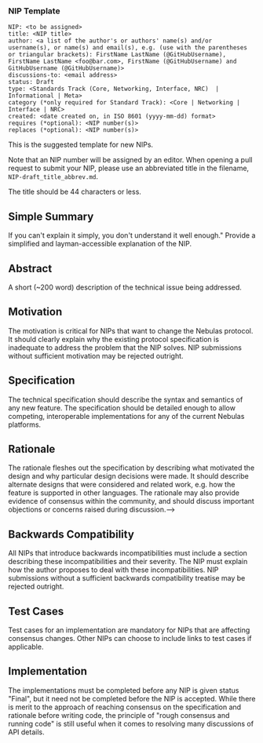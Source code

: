 
### NIP Template

```
NIP: <to be assigned>
title: <NIP title>
author: <a list of the author's or authors' name(s) and/or username(s), or name(s) and email(s), e.g. (use with the parentheses or triangular brackets): FirstName LastName (@GitHubUsername), FirstName LastName <foo@bar.com>, FirstName (@GitHubUsername) and GitHubUsername (@GitHubUsername)>
discussions-to: <email address>
status: Draft
type: <Standards Track (Core, Networking, Interface, NRC)  | Informational | Meta>
category (*only required for Standard Track): <Core | Networking | Interface | NRC>
created: <date created on, in ISO 8601 (yyyy-mm-dd) format>
requires (*optional): <NIP number(s)>
replaces (*optional): <NIP number(s)>
```

<!--You can leave these HTML comments in your merged NIP and delete the visible duplicate text guides, they will not appear and may be helpful to refer to if you edit it again. This is the suggested template for new NIPs. Note that an NIP number will be assigned by an editor. When opening a pull request to submit your NIP, please use an abbreviated title in the filename, `NIP-draft_title_abbrev.md`. The title should be 44 characters or less.-->
This is the suggested template for new NIPs.

Note that an NIP number will be assigned by an editor. When opening a pull request to submit your NIP, please use an abbreviated title in the filename, `NIP-draft_title_abbrev.md`.

The title should be 44 characters or less.

## Simple Summary
If you can't explain it simply, you don't understand it well enough." Provide a simplified and layman-accessible explanation of the NIP.

## Abstract
A short (~200 word) description of the technical issue being addressed.

## Motivation
The motivation is critical for NIPs that want to change the Nebulas protocol. It should clearly explain why the existing protocol specification is inadequate to address the problem that the NIP solves. NIP submissions without sufficient motivation may be rejected outright.

## Specification
The technical specification should describe the syntax and semantics of any new feature. The specification should be detailed enough to allow competing, interoperable implementations for any of the current Nebulas platforms.

## Rationale
The rationale fleshes out the specification by describing what motivated the design and why particular design decisions were made. It should describe alternate designs that were considered and related work, e.g. how the feature is supported in other languages. The rationale may also provide evidence of consensus within the community, and should discuss important objections or concerns raised during discussion.-->

## Backwards Compatibility
All NIPs that introduce backwards incompatibilities must include a section describing these incompatibilities and their severity. The NIP must explain how the author proposes to deal with these incompatibilities. NIP submissions without a sufficient backwards compatibility treatise may be rejected outright.

## Test Cases
Test cases for an implementation are mandatory for NIPs that are affecting consensus changes. Other NIPs can choose to include links to test cases if applicable.

## Implementation
The implementations must be completed before any NIP is given status "Final", but it need not be completed before the NIP is accepted. While there is merit to the approach of reaching consensus on the specification and rationale before writing code, the principle of "rough consensus and running code" is still useful when it comes to resolving many discussions of API details.
